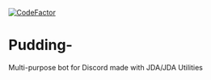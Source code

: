 [![CodeFactor](https://www.codefactor.io/repository/github/shogatsu/pudding/badge?s=2f6c66005c17bd84357dd4654c9cb191d034d66c)](https://www.codefactor.io/repository/github/shogatsu/pudding)
# Pudding-
Multi-purpose bot for Discord made with JDA/JDA Utilities

